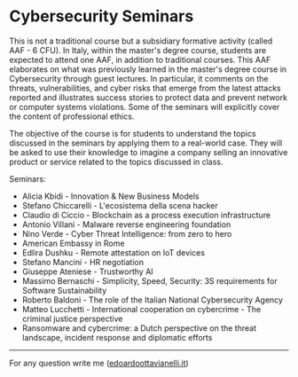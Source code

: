# Cybersecurity Seminars

This is not a traditional course but a subsidiary formative activity (called AAF - 6 CFU). In Italy, within the master's degree course, students are expected to attend one AAF, in addition to traditional courses. This AAF elaborates on what was previously learned in the master's degree course in Cybersecurity through guest lectures. In particular, it comments on the threats, vulnerabilities, and cyber risks that emerge from the latest attacks reported and illustrates success stories to protect data and prevent network or computer systems violations. Some of the seminars will explicitly cover the content of professional ethics.

The objective of the course is for students to understand the topics discussed in the seminars by applying them to a real-world case. They will be asked to use their knowledge to imagine a company selling an innovative product or service related to the topics discussed in class.

Seminars:

- Alicia Kbidi - Innovation & New Business Models
- Stefano Chiccarelli - L'ecosistema della scena hacker
- Claudio di Ciccio - Blockchain as a process execution infrastructure
- Antonio Villani - Malware reverse engineering foundation
- Nino Verde - Cyber Threat Intelligence: from zero to hero
- American Embassy in Rome
- Edlira Dushku - Remote attestation on IoT devices
- Stefano Mancini - HR negotiation
- Giuseppe Ateniese - Trustworthy AI
- Massimo Bernaschi - Simplicity, Speed, Security: 3S requirements for Software Sustainability
- Roberto Baldoni - The role of the Italian National Cybersecurity Agency
- Matteo Lucchetti - International cooperation on cybercrime - The criminal justice perspective
- Ransomware and cybercrime: a Dutch perspective on the threat landscape, incident response and diplomatic efforts

---------

For any question write me ([edoardoottavianelli.it](https://www.edoardoottavianelli.it/))
